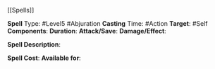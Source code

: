 [[Spells]]

**Spell** Type: #Level5 #Abjuration 
**Casting** Time: #Action 
**Target**: #Self
**Components**:
**Duration**:
**Attack/Save**:
**Damage/Effect**:

**Spell Description**: 
	

**Spell Cost**:
**Available for**: